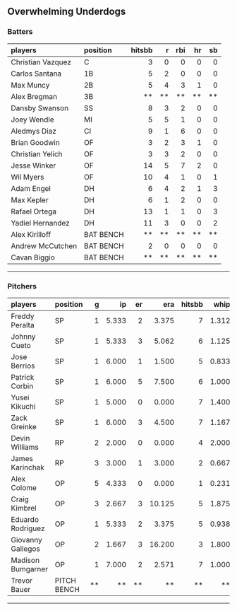 ## Overwhelming Underdogs

### Batters

 
|players           |position  | hitsbb|  r| rbi| hr| sb| 
|:-----------------|:---------|------:|--:|---:|--:|--:| 
|Christian Vazquez |C         |      3|  0|   0|  0|  0| 
|Carlos Santana    |1B        |      5|  2|   0|  0|  0| 
|Max Muncy         |2B        |      5|  4|   3|  1|  0| 
|Alex Bregman      |3B        |     **| **|  **| **| **| 
|Dansby Swanson    |SS        |      8|  3|   2|  0|  0| 
|Joey Wendle       |MI        |      5|  5|   1|  0|  0| 
|Aledmys Diaz      |CI        |      9|  1|   6|  0|  0| 
|Brian Goodwin     |OF        |      3|  2|   3|  1|  0| 
|Christian Yelich  |OF        |      3|  3|   2|  0|  0| 
|Jesse Winker      |OF        |     14|  5|   7|  2|  0| 
|Wil Myers         |OF        |     10|  4|   1|  0|  1| 
|Adam Engel        |DH        |      6|  4|   2|  1|  3| 
|Max Kepler        |DH        |      6|  1|   2|  0|  0| 
|Rafael Ortega     |DH        |     13|  1|   1|  0|  3| 
|Yadiel Hernandez  |DH        |     11|  3|   0|  0|  2| 
|Alex Kirilloff    |BAT BENCH |     **| **|  **| **| **| 
|Andrew McCutchen  |BAT BENCH |      2|  0|   0|  0|  0| 
|Cavan Biggio      |BAT BENCH |     **| **|  **| **| **| 


* * *

### Pitchers

 
|players           |position    |  g|    ip| er|    era| hitsbb|  whip| so|  w| sv| 
|:-----------------|:-----------|--:|-----:|--:|------:|------:|-----:|--:|--:|--:| 
|Freddy Peralta    |SP          |  1| 5.333|  2|  3.375|      7| 1.312|  8|  1|  0| 
|Johnny Cueto      |SP          |  1| 5.333|  3|  5.062|      6| 1.125|  3|  0|  0| 
|Jose Berrios      |SP          |  1| 6.000|  1|  1.500|      5| 0.833|  6|  0|  0| 
|Patrick Corbin    |SP          |  1| 6.000|  5|  7.500|      6| 1.000|  5|  0|  0| 
|Yusei Kikuchi     |SP          |  1| 5.000|  0|  0.000|      7| 1.400|  6|  0|  0| 
|Zack Greinke      |SP          |  1| 6.000|  3|  4.500|      7| 1.167|  3|  0|  0| 
|Devin Williams    |RP          |  2| 2.000|  0|  0.000|      4| 2.000|  3|  0|  1| 
|James Karinchak   |RP          |  3| 3.000|  1|  3.000|      2| 0.667|  3|  0|  0| 
|Alex Colome       |OP          |  5| 4.333|  0|  0.000|      1| 0.231|  1|  0|  4| 
|Craig Kimbrel     |OP          |  3| 2.667|  3| 10.125|      5| 1.875|  3|  0|  0| 
|Eduardo Rodriguez |OP          |  1| 5.333|  2|  3.375|      5| 0.938|  8|  0|  0| 
|Giovanny Gallegos |OP          |  2| 1.667|  3| 16.200|      3| 1.800|  0|  0|  1| 
|Madison Bumgarner |OP          |  1| 7.000|  2|  2.571|      7| 1.000|  5|  0|  0| 
|Trevor Bauer      |PITCH BENCH | **|    **| **|     **|     **|    **| **| **| **| 


* * *


